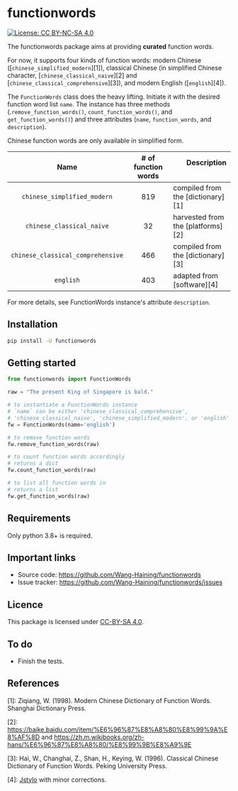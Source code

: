 # functionwords
[![License: CC BY-NC-SA 4.0](https://img.shields.io/badge/License-CC%20BY--NC--SA%204.0-lightgrey.svg)](https://creativecommons.org/licenses/by-nc-sa/4.0/)

The functionwords package aims at providing **curated** function words.


For now, it supports four kinds of function words: modern Chinese ([`chinese_simplified_modern`][1]), classical Chinese (in simplified Chinese character, [`chinese_classical_naive`][2] and [`chinese_classical_comprehensive`][3]), and modern English ([`english`][4]).

The `FunctionWords` class does the heavy lifting. Initiate it with the desired function word list `name`. The instance has three methods (.`remove_function_words()`, `count_function_words()`, and `get_function_words()`) and three attributes (`name`, `function_words`, and `description`).

Chinese function words are only available in simplified form.


|Name      |# of function words| &nbsp; &nbsp; &nbsp; &nbsp;Description &nbsp; &nbsp; &nbsp; &nbsp;|
|:----:|:----:|:----|
| `chinese_simplified_modern`      |  819 |compiled from the [dictionary][1]     |
| `chinese_classical_naive`        |  32  |harvested from the [platforms][2] |
| `chinese_classical_comprehensive`|  466 |compiled from the [dictionary][3]     |
| `english`                        |  403 |adapted from [software][4]     |

For more details, see FunctionWords instance's attribute `description`.

## Installation

```bash
pip install -U functionwords
```

## Getting started


```python
from functionwords import FunctionWords

raw = "The present King of Singapore is bald."

# to instantiate a FunctionWords instance
# `name` can be either 'chinese_classical_comprehensive', 
# 'chinese_classical_naive', 'chinese_simplified_modern', or 'english'
fw = FunctionWords(name='english')

# to remove function words
fw.remove_function_words(raw)

# to count function words accordingly
# returns a dict
fw.count_function_words(raw)

# to list all function words in 
# returns a list
fw.get_function_words(raw)

```

## Requirements

Only python 3.8+ is required.

## Important links

- Source code: https://github.com/Wang-Haining/functionwords
- Issue tracker: https://github.com/Wang-Haining/functionwords/issues

## Licence

This package is licensed under [CC-BY-SA 4.0](https://creativecommons.org/licenses/by-nc-sa/4.0/legalcode).

## To do

- Finish the tests.

## References
[1]: Ziqiang, W. (1998). Modern Chinese Dictionary of Function Words. Shanghai Dictionary Press.

[2]: https://baike.baidu.com/item/%E6%96%87%E8%A8%80%E8%99%9A%E8%AF%8D and 
https://zh.m.wikibooks.org/zh-hans/%E6%96%87%E8%A8%80/%E8%99%9B%E8%A9%9E

[3]: Hai, W., Changhai, Z., Shan, H., Keying, W. (1996). Classical Chinese Dictionary of Function Words. Peking University Press.

[4]: [Jstylo](https://github.com/psal/jstylo/blob/master/src/main/resources/edu/drexel/psal/resources/functionWord.txt) with minor corrections.

